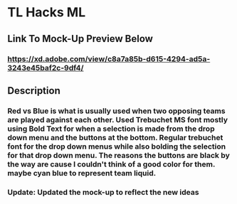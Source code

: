 # TL Hacks ML
## Link To Mock-Up Preview Below
### https://xd.adobe.com/view/c8a7a85b-d615-4294-ad5a-3243e45baf2c-9df4/
## Description
### Red vs Blue is what is usually used when two opposing teams are played against each other. Used Trebuchet MS font mostly using Bold Text for when a selection is made from the drop down menu and the buttons at the bottom. Regular trebuchet font for the drop down menus while also bolding the selection for that drop down menu. The reasons the buttons are black by the way are cause I couldn't think of a good color for them. maybe cyan blue to represent team liquid.
  ### Update: Updated the mock-up to reflect the new ideas
